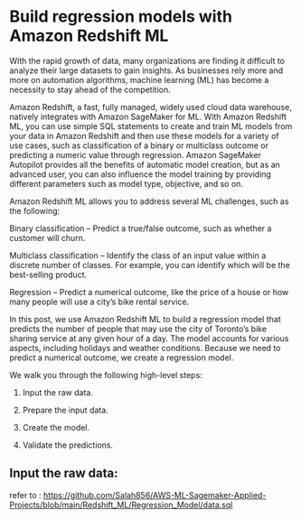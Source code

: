

# Build regression models with Amazon Redshift ML 

With the rapid growth of data, many organizations are finding it difficult to analyze their large datasets to gain insights. As businesses rely more and more on automation algorithms, machine learning (ML) has become a necessity to stay ahead of the competition.

Amazon Redshift, a fast, fully managed, widely used cloud data warehouse, natively integrates with Amazon SageMaker for ML. With Amazon Redshift ML, you can use simple SQL statements to create and train ML models from your data in Amazon Redshift and then use these models for a variety of use cases, such as classification of a binary or multiclass outcome or predicting a numeric value through regression. Amazon SageMaker Autopilot provides all the benefits of automatic model creation, but as an advanced user, you can also influence the model training by providing different parameters such as model type, objective, and so on.

Amazon Redshift ML allows you to address several ML challenges, such as the following:

Binary classification – Predict a true/false outcome, such as whether a customer will churn. 

Multiclass classification – Identify the class of an input value within a discrete number of classes.
For example, you can identify which will be the best-selling product.

Regression – Predict a numerical outcome, like the price of a house or how many people will use a city’s bike rental service.


In this post, we use Amazon Redshift ML to build a regression model that predicts the number of people that may use the city of Toronto’s bike sharing service at any given hour of a day. The model accounts for various aspects, including holidays and weather conditions. Because we need to predict a numerical outcome, we create a regression model.

We walk you through the following high-level steps:

1. Input the raw data.

2. Prepare the input data.

3. Create the model.

4. Validate the predictions.


## Input the raw data: 

refer to : https://github.com/Salah856/AWS-ML-Sagemaker-Applied-Projects/blob/main/Redshift_ML/Regression_Model/data.sql 



